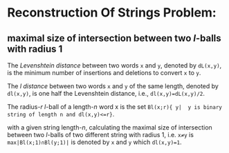 # Reconstruction Of Strings Problem: 
## maximal size of intersection between two _l_-balls with radius 1

The _Levenshtein distance_ between  two  words ``x`` and ``y``, denoted by ``dL(x,y)``, is the minimum number of insertions and deletions to convert ``x`` to ``y``.

The _l distance_ between two words ``x`` and ``y`` of the same length, denoted by ``dl(x,y)``, is one half the Levenshtein distance, i.e., ``dl(x,y)=dL(x,y)/2``.

The radius-_r_ _l_-ball of a length-_n_ word x is the set ``Bl(x;r){ y|  y is binary string of length n and dl(x,y)<=r}``.

with a given string length-_n_, calculating the maximal size of intersection between two _l_-balls of two different string with radius 1, i.e. ``x≠y`` is ``max|Bl(x;1)∩Bl(y;1)|`` is denoted by ``x`` and ``y`` which ``dl(x,y)=1``.

